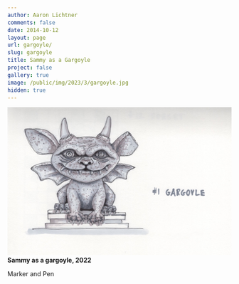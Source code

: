 ```yaml
---
author: Aaron Lichtner
comments: false
date: 2014-10-12 
layout: page
url: gargoyle/
slug: gargoyle
title: Sammy as a Gargoyle
project: false
gallery: true
image: /public/img/2023/3/gargoyle.jpg
hidden: true
---
```


![Sammy as a gargoyle!](/public/img/2023/3/gargoyle.jpg) 
**Sammy as a gargoyle, 2022**

Marker and Pen 
